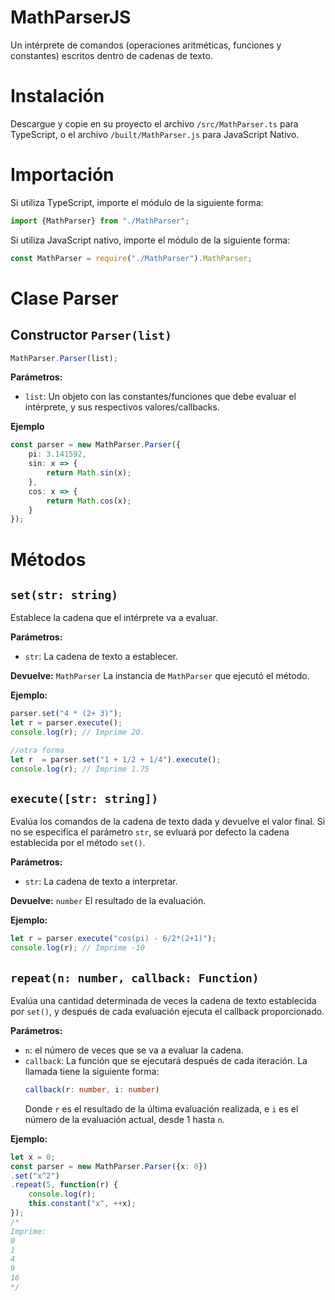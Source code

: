 # MathParserJS
 Un intérprete de comandos (operaciones aritméticas, funciones y constantes) escritos dentro de cadenas de texto.

# Instalación
Descargue y copie en su proyecto el archivo `/src/MathParser.ts` para TypeScript, o el archivo `/built/MathParser.js` para JavaScript Nativo.

# Importación
Si utiliza TypeScript, importe el módulo de la siguiente forma:
```ts
import {MathParser} from "./MathParser";
```
Si utiliza JavaScript nativo, importe el módulo de la siguiente forma:
```js
const MathParser = require("./MathParser").MathParser;
```

# Clase Parser
## Constructor `Parser(list)`
```ts
MathParser.Parser(list);
```

**Parámetros:**
- `list`: Un objeto con las constantes/funciones que debe evaluar el intérprete, y sus respectivos valores/callbacks.

**Ejemplo**
```ts
const parser = new MathParser.Parser({
    pi: 3.141592,
    sin: x => {
        return Math.sin(x);
    },
    cos: x => {
        return Math.cos(x);
    }
});
```

# Métodos
## `set(str: string)`
Establece la cadena que el intérprete va a evaluar.

**Parámetros:**
- `str`: La cadena de texto a establecer.

**Devuelve:** `MathParser` La instancia de `MathParser` que ejecutó el método.

**Ejemplo:**
```ts
parser.set("4 * (2+ 3)");
let r = parser.execute(); 
console.log(r); // Imprime 20.

//otra forma
let r  = parser.set("1 + 1/2 + 1/4").execute();
console.log(r); // Imprime 1.75
```

## `execute([str: string])`
Evalúa los comandos de la cadena de texto dada y devuelve el valor final.
Si no se especifica el parámetro `str`, se evluará por defecto la cadena
establecida por el método `set()`.

**Parámetros:**
- `str`: La cadena de texto a interpretar.

**Devuelve:** `number` El resultado de la evaluación.

**Ejemplo:**
```ts
let r = parser.execute("cos(pi) - 6/2*(2+1)");
console.log(r); // Imprime -10
```

## `repeat(n: number, callback: Function)`
Evalúa una cantidad determinada de veces la cadena de texto establecida por `set()`, y después de cada evaluación ejecuta el callback proporcionado.

**Parámetros:**
- `n`: el número de veces que se va a evaluar la cadena.
- `callback`: La función que se ejecutará después de cada iteración. La llamada tiene la siguiente forma:
    ```ts
    callback(r: number, i: number)
    ```
    Donde `r` es el resultado de la última evaluación realizada, e `i` es el número de la evaluación actual, desde 1 hasta `n`.

**Ejemplo:**
```ts
let x = 0;
const parser = new MathParser.Parser({x: 0})
.set("x^2")
.repeat(5, function(r) {
    console.log(r);
    this.constant("x", ++x);
});
/*
Imprime:
0
1
4
9
16
*/
```